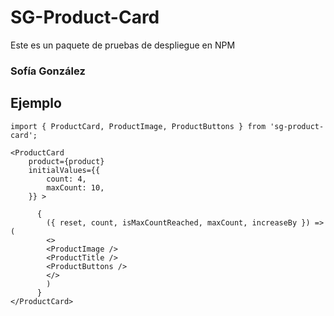 # SG-Product-Card

Este es un paquete de pruebas de despliegue en NPM

### Sofía González

## Ejemplo

```
import { ProductCard, ProductImage, ProductButtons } from 'sg-product-card';
```


```
<ProductCard
    product={product}
    initialValues={{
        count: 4,
        maxCount: 10,
    }} >
    
      {
        ({ reset, count, isMaxCountReached, maxCount, increaseBy }) => (
        <>
        <ProductImage />
        <ProductTitle />
        <ProductButtons />
        </>
        )
      }
</ProductCard>
```